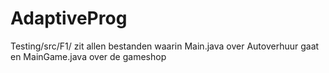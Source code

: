 # AdaptiveProg
Testing/src/F1/ zit allen bestanden waarin Main.java over Autoverhuur gaat en MainGame.java over de gameshop
